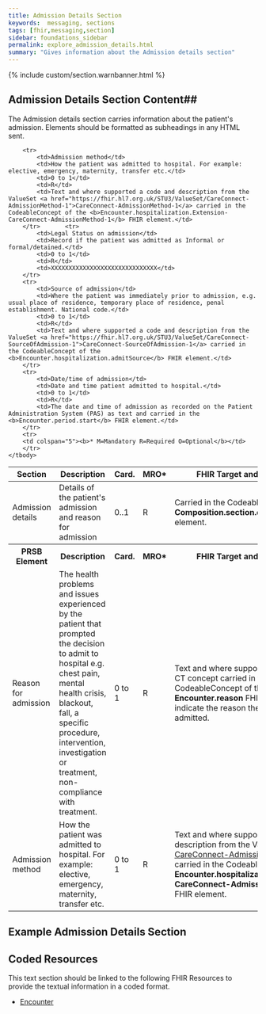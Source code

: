 ```yaml
---
title: Admission Details Section
keywords:  messaging, sections
tags: [fhir,messaging,section]
sidebar: foundations_sidebar
permalink: explore_admission_details.html
summary: "Gives information about the Admission details section"
---
```


{% include custom/section.warnbanner.html %}

## Admission Details Section Content##
The Admission details section carries information about the patient's admission. Elements should be formatted as subheadings in any HTML sent.

<table style="width:100%;max-width: 100%;">
	<thead>
		<tr>
			<th width="15%">Section</th>
			<th width="35%">Description</th>
			<th width="5%">Card.</th>
			<th width="5%">MRO*</th>
			<th width="40%">FHIR Target and Guidance</th>
		</tr>
	</thead>
	<tbody>
		<tr>
			<td>Admission details</td>
			<td>Details of the patient's admission and reason for admission</td>
			<td>0..1</td>
			<td>R</td>
			<td>Carried in the CodeableConcept of <b>Composition.section.code</b> FHIR element.</td>
		</tr>
		<tr>
			<th>PRSB Element</th>
			<th>Description</th>
			<th>Card.</th>
			<th>MRO*</th>
			<th>FHIR Target and Guidance</th>		
		</tr>
		<tr>
			<td>Reason for admission</td>
			<td>The health problems and issues experienced by the patient that prompted the decision to admit to hospital e.g. chest pain, mental health crisis, blackout, fall, a specific procedure, intervention, investigation or treatment, non-compliance with treatment.</td>
			<td>0 to 1</td>
			<td>R</td>
			<td>Text and where supported a SNOMED CT concept carried in the CodeableConcept of the <b>Encounter.reason</b> FHIR element to indicate the reason the patient was admitted.</td>
		</tr>
		<tr>
			<td>Admission method</td>
			<td>How the patient was admitted to hospital. For example: elective, emergency, maternity, transfer etc.</td>
			<td>0 to 1</td>
			<td>R</td>
			<td>Text and where supported a code and description from the ValueSet <a href="https://fhir.hl7.org.uk/STU3/ValueSet/CareConnect-AdmissionMethod-1">CareConnect-AdmissionMethod-1</a> carried in the CodeableConcept of the <b>Encounter.hospitalization.Extension-CareConnect-AdmissionMethod-1</b> FHIR element.</td>
		</tr>

		<tr>
			<td>Admission method</td>
			<td>How the patient was admitted to hospital. For example: elective, emergency, maternity, transfer etc.</td>
			<td>0 to 1</td>
			<td>R</td>
			<td>Text and where supported a code and description from the ValueSet <a href="https://fhir.hl7.org.uk/STU3/ValueSet/CareConnect-AdmissionMethod-1">CareConnect-AdmissionMethod-1</a> carried in the CodeableConcept of the <b>Encounter.hospitalization.Extension-CareConnect-AdmissionMethod-1</b> FHIR element.</td>
		</tr>		<tr>
			<td>Legal Status on admission</td>
			<td>Record if the patient was admitted as Informal or formal/detained.</td>
			<td>0 to 1</td>
			<td>R</td>
			<td>XXXXXXXXXXXXXXXXXXXXXXXXXXXXXX</td>
		</tr>
		<tr>
			<td>Source of admission</td>
			<td>Where the patient was immediately prior to admission, e.g. usual place of residence, temporary place of residence, penal establishment. National code.</td>
			<td>0 to 1</td>
			<td>R</td>
			<td>Text and where supported a code and description from the ValueSet <a href="https://fhir.hl7.org.uk/STU3/ValueSet/CareConnect-SourceOfAdmission-1">CareConnect-SourceOfAdmission-1</a> carried in the CodeableConcept of the <b>Encounter.hospitalization.admitSource</b> FHIR element.</td>
		</tr>
		<tr>
			<td>Date/time of admission</td>
			<td>Date and time patient admitted to hospital.</td>
			<td>0 to 1</td>
			<td>R</td>
			<td>The date and time of admission as recorded on the Patient Administration System (PAS) as text and carried in the <b>Encounter.period.start</b> FHIR element.</td>
		</tr>
		<tr>
		<td colspan="5"><b>* M=Mandatory R=Required O=Optional</b></td>
		</tr>
	</tbody>
</table>


##  Example Admission Details Section ##

<script src="https://gist.github.com/IOPS-DEV/063615bfb87522015e0c37ef7f06d4fd.js"></script>

## Coded Resources ##

This text section should be linked to the following FHIR Resources to provide the textual information in a coded format.

- [Encounter](workflow_encounter.html)






